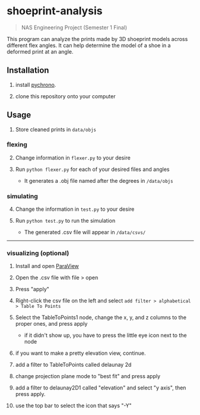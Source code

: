 # shoeprint-analysis

> NAS Engineering Project (Semester 1 Final)

This program can analyze the prints made by 3D shoeprint models across different flex angles.
It can help determine the model of a shoe in a deformed print at an angle.

## Installation

1. install [pychrono](https://api.projectchrono.org/development/pychrono_installation.html).

2. clone this repository onto your computer

## Usage

1. Store cleaned prints in `data/objs`

### flexing

2. Change information in `flexer.py` to your desire

3. Run `python flexer.py` for each of your desired files and angles

    - It generates a .obj file named after the degrees in `/data/objs`

### simulating

4. Change the information in `test.py` to your desire

6. Run `python test.py` to run the simulation

    - The generated .csv file will appear in `/data/csvs/`

---

### visualizing (optional)

1. Install and open [ParaView](https://www.paraview.org/download/)

2. Open the .csv file with file > open

3. Press "apply"

4. Right-click the csv file on the left and select `add filter > alphabetical > Table To Points`

5. Select the TableToPoints1 node, change the x, y, and z columns to the proper ones, and press apply
    - if it didn't show up, you have to press the little eye icon next to the node

6. if you want to make a pretty elevation view, continue.

7. add a filter to TableToPoints called delaunay 2d

8. change projection plane mode to "best fit" and press apply

9. add a filter to delaunay2D1 called "elevation" and select "y axis", then press apply.

10. use the top bar to select the icon that says "-Y"